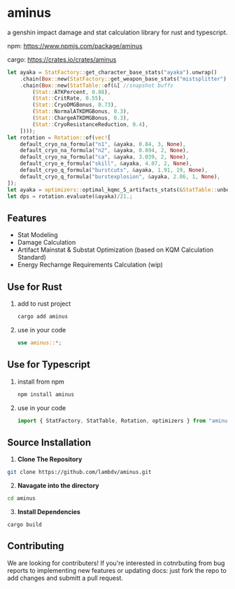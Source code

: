 # aminus
a genshin impact damage and stat calculation library for rust and typescript.

npm: https://www.npmjs.com/package/aminus 

cargo: https://crates.io/crates/aminus

```rust
let ayaka = StatFactory::get_character_base_stats("ayaka").unwrap()
    .chain(Box::new(StatFactory::get_weapon_base_stats("mistsplitter").unwrap()))
    .chain(Box::new(StatTable::of(&[ //snapshot buffs
        (Stat::ATKPercent, 0.88),
        (Stat::CritRate, 0.55),
        (Stat::CryoDMGBonus, 0.73),
        (Stat::NormalATKDMGBonus, 0.3),
        (Stat::ChargeATKDMGBonus, 0.3),
        (Stat::CryoResistanceReduction, 0.4),
    ])));
let rotation = Rotation::of(vec![
    default_cryo_na_formula("n1", &ayaka, 0.84, 3, None),
    default_cryo_na_formula("n2", &ayaka, 0.894, 2, None),
    default_cryo_na_formula("ca", &ayaka, 3.039, 2, None),
    default_cryo_e_formula("skill", &ayaka, 4.07, 2, None),
    default_cryo_q_formula("burstcuts", &ayaka, 1.91, 19, None),
    default_cryo_q_formula("burstexplosion", &ayaka, 2.86, 1, None),
]);
let ayaka = optimizers::optimal_kqmc_5_artifacts_stats(&StatTable::unbox(ayaka), &rotation, 1.30);
let dps = rotation.evaluate(&ayaka)/21.;
```

## Features
- Stat Modeling
- Damage Calculation
- Artifact Mainstat & Substat Optimization (based on KQM Calculation Standard)
- Energy Recharnge Requirements Calculation (wip)

## Use for Rust
1. add to rust project
   ```bash
   cargo add aminus
   ```
2. use in your code
   ```rust
   use aminus::*;
   ```

## Use for Typescript
1. install from npm
   ```bash
   npm install aminus
   ```
2. use in your code
   ```typescript
   import { StatFactory, StatTable, Rotation, optimizers } from "aminus";
   ```

## Source Installation
 1. **Clone The Repository**
   ```bash
   git clone https://github.com/lambdv/aminus.git 
   ```
 2. **Navagate into the directory**
  ```bash
  cd aminus
  ```
 3. **Install Dependencies**
```
cargo build
```
## Contributing
We are looking for contributers!
If you're interested in cotnrbuting from bug reports to implementing new features or updating docs: just fork the repo to add changes and submitt a pull request.